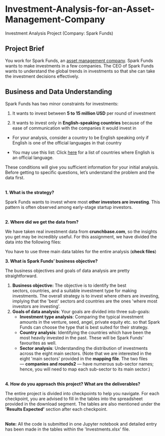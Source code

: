 # Investment-Analysis-for-an-Asset-Management-Company
Investment Analysis Project (Company: Spark Funds)


## Project Brief

You work for Spark Funds, an [asset management company](http://www.wallstreetmojo.com/what-is-asset-management-company-amc/). Spark Funds wants to make investments in a few companies. The CEO of Spark Funds wants to understand the global trends in investments so that she can take the investment decisions effectively.

## Business and Data Understanding

Spark Funds has two minor constraints for investments:

1.  It wants to invest between **5 to 15 million USD** per round of investment
    
2.  It wants to invest only in **English-speaking countries** because of the ease of communication with the companies it would invest in
    

-   For your analysis, consider a country to be English speaking only if English is one of the official languages in that country
    
-   You may use this list: Click [here](https://en.wikipedia.org/wiki/List_of_territorial_entities_where_English_is_an_official_language) for a list of countries where English is an official language.
    

These conditions will give you sufficient information for your initial analysis. Before getting to specific questions, let’s understand the problem and the data first.<br><br>

**1\. What is the strategy?**

Spark Funds wants to invest where most **other investors are investing**. This pattern is often observed among early-stage startup investors.<br><br>

**2\. Where did we get the data from?** 

We have taken real investment data from **crunchbase.com**, so the insights you get may be incredibly useful. For this assignment, we have divided the data into the following files:

You have to use three main data tables for the entire analysis (**check files**)<br>

**3\. What is Spark Funds’ business objective?**

The business objectives and goals of data analysis are pretty straightforward.

1.  **Business objective:** The objective is to identify the best sectors, countries, and a suitable investment type for making investments. The overall strategy is to invest where others are investing, implying that the 'best' sectors and countries are the ones 'where most investors are investing'.
2.  **Goals of data analysis**: Your goals are divided into three sub-goals:
    -   **Investment type analysis**: Comparing the typical investment amounts in the venture, seed, angel, private equity etc. so that Spark Funds can choose the type that is best suited for their strategy.
    -   **Country analysis**: Identifying the countries which have been the most heavily invested in the past. These will be Spark Funds’ favourites as well.
    -   **Sector analysis**: Understanding the distribution of investments across the eight main sectors. (Note that we are interested in the eight 'main sectors' provided in the **mapping file**. The two files — **companies and rounds2** — have numerous sub-sector names; hence, you will need to map each sub-sector to its main sector.)<br><br>

**4\. How do you approach this project? What are the deliverables?**

The entire project is divided into checkpoints to help you navigate. For each checkpoint, you are advised to fill in the tables into the spreadsheet provided in the download segment. The tables are also mentioned under the **'Results Expected'** section after each checkpoint. <br><br>

**Note:** All the code is submitted in one Jupyter notebook and detailed entry has been made in the tables within the 'Investments.xlsx' file.
